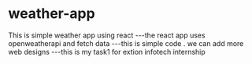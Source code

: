 # weather-app
This is simple weather app using react
---the react app uses openweatherapi and fetch data 
---this is simple code . we can add more web designs 
---this is my task1 for extion infotech internship
